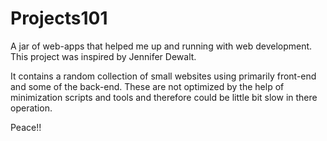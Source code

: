 # Projects101

A jar of web-apps that helped me up and running with web development.
This project was inspired by Jennifer Dewalt. 

It contains a random collection of small websites using primarily front-end and some of the back-end.
These are not optimized by the help of minimization scripts and tools and therefore could be little bit slow in there operation.

Peace!!




